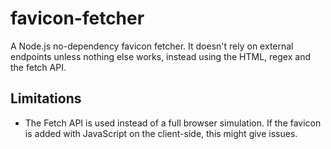 # favicon-fetcher

A Node.js no-dependency favicon fetcher. It doesn't rely on external endpoints unless nothing else works, instead using the HTML, regex and the fetch API.

## Limitations
- The Fetch API is used instead of a full browser simulation. If the favicon is added with JavaScript on the client-side, this might give issues. 
